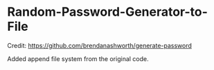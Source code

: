 # Random-Password-Generator-to-File
Credit: https://github.com/brendanashworth/generate-password

Added append file system from the original code.
